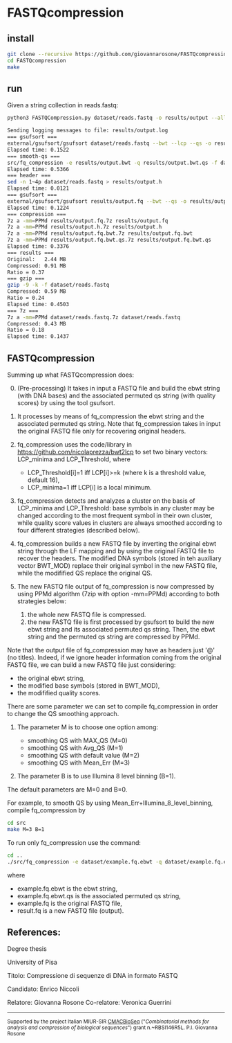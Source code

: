 # FASTQcompression

## install

```sh
git clone --recursive https://github.com/giovannarosone/FASTQcompression.git 
cd FASTQcompression
make
```

## run

Given a string collection in reads.fastq:

```sh
python3 FASTQCompression.py dataset/reads.fastq -o results/output --all
```

```sh
Sending logging messages to file: results/output.log
=== gsufsort ===
external/gsufsort/gsufsort dataset/reads.fastq --bwt --lcp --qs -o results/output
Elapsed time: 0.1522
=== smooth-qs ===
src/fq_compression -e results/output.bwt -q results/output.bwt.qs -f dataset/reads.fastq -o results/output.fq
Elapsed time: 0.5366
=== header ===
sed -n 1~4p dataset/reads.fastq > results/output.h
Elapsed time: 0.0121
=== gsufsort ===
external/gsufsort/gsufsort results/output.fq --bwt --qs -o results/output.fq
Elapsed time: 0.1224
=== compression ===
7z a -mm=PPMd results/output.fq.7z results/output.fq
7z a -mm=PPMd results/output.h.7z results/output.h
7z a -mm=PPMd results/output.fq.bwt.7z results/output.fq.bwt
7z a -mm=PPMd results/output.fq.bwt.qs.7z results/output.fq.bwt.qs
Elapsed time: 0.3376
=== results ===
Original:	2.44 MB
Compressed:	0.91 MB
Ratio = 0.37
=== gzip ===
gzip -9 -k -f dataset/reads.fastq
Compressed:	0.59 MB
Ratio = 0.24
Elapsed time: 0.4503
=== 7z ===
7z a -mm=PPMd dataset/reads.fastq.7z dataset/reads.fastq
Compressed:	0.43 MB
Ratio = 0.18
Elapsed time: 0.1437
```


## FASTQcompression

Summing up what FASTQcompression does:

0. (Pre-processing) It takes in input a FASTQ file and build the ebwt string (with DNA bases) and the associated permuted qs string (with quality scores) by using the tool gsufsort.

1. It processes by means of fq_compression the ebwt string and the associated permuted qs string. Note that fq_compression takes in input the original FASTQ file only for recovering original headers.

2. fq_compression uses the code/library in https://github.com/nicolaprezza/bwt2lcp to set two binary vectors: 
LCP_minima and LCP_Threshold, where
    - LCP_Threshold[i]=1 iff LCP[i]>=k (where k is a threshold value, default 16),
    - LCP_minima=1 iff LCP[i] is a local minimum.

3. fq_compression detects and analyzes a cluster on the basis of LCP_minima and LCP_Threshold:
base symbols in any cluster may be changed according to the most frequent symbol in their own cluster, while quality score values in clusters are always smoothed according to four different strategies (described below).

4. fq_compression builds a new FASTQ file by inverting the original ebwt string through the LF mapping and by using the original FASTQ file to recover the headers.
The modified DNA symbols (stored in teh auxiliary vector BWT_MOD) replace their original symbol in the new FASTQ file, while the modifified QS replace the original QS. 

5. The new FASTQ file output of fq_compression is now compressed by using PPMd algorithm (7zip with option -mm=PPMd) according to both strategies below:
   1) the whole new FASTQ file is compressed.
   2) the new FASTQ file is first processed by gsufsort to build the new ebwt string and its associated permuted qs string. Then, the ebwt string and the permuted qs string are compressed by PPMd.
   
Note that the output file of fq_compression may have as headers just '@' (no titles). Indeed, if we ignore header information coming from the original FASTQ file, we can build a new FASTQ file just considering:
- the original ebwt string,
- the modified base symbols (stored in BWT_MOD),
- the modifified quality scores.

There are some parameter we can set to compile fq_compression in order to change the QS smoothing approach.

1) The parameter M is to choose one option among:
    - smoothing QS with MAX_QS (M=0)
    - smoothing QS with Avg_QS (M=1)
    - smoothing QS with default value (M=2)
    - smoothing QS with Mean_Err (M=3)
  
2) The parameter B is to use Illumina 8 level binning (B=1).

The default parameters are M=0 and B=0.

For example, to smooth QS by using Mean_Err+Illumina_8_level_binning, compile fq_compression by

```sh
cd src
make M=3 B=1
```
To run only fq_compression use the command:

```sh
cd ..
./src/fq_compression -e dataset/example.fq.ebwt -q dataset/example.fq.ebwt.qs -f dataset/example.fq -o result.fq
```
where
- example.fq.ebwt is the ebwt string,
- example.fq.ebwt.qs is the associated permuted qs string,
- example.fq is the original FASTQ file,
- result.fq is a new FASTQ file (output).




## References:

Degree thesis

University of Pisa

Titolo: Compressione di sequenze di DNA in formato FASTQ


Candidato: Enrico Niccoli

Relatore: Giovanna Rosone
Co-relatore: Veronica Guerrini


---
<small> Supported by the project Italian MIUR-SIR [CMACBioSeq][240fb5f5] ("_Combinatorial methods for analysis and compression of biological sequences_") grant n.~RBSI146R5L. P.I. Giovanna Rosone</small>

[240fb5f5]: http://pages.di.unipi.it/rosone/CMACBioSeq.html
